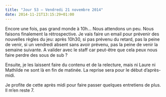 ```yaml
---
title: "Jour 53 — Vendredi 21 novembre 2014"
date: 2014-11-21T13:15:29+01:00
---
```


Encore une fois, pas grand monde à 10h… Nous attendons un peu. Nous
faisons finalement la rétrospective. Je vais faire un email pour
prévenir des nouvelles règles du jeu: après 10h30, si pas prévenu du
retard, pas la peine de venir, si un vendredi absent sans avoir prévenu,
pas la peine de venir la semaine suivante. A valider avec le staff car
peut-être que cela peux nous faire perdre des sous de sub ?

Ensuite, je les laissent faire du contenu et de la relecture, mais ni
Laure ni Mathilde ne sont là en fin de matinée. La reprise sera pour le
début d’après-midi.

Je profite de cette après midi pour faire passer quelques entretiens de
plus. Il m’en reste 7.

